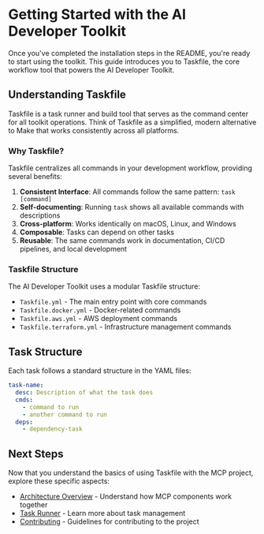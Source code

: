 # Getting Started with the AI Developer Toolkit

Once you've completed the installation steps in the README, you're ready to start using the toolkit. This guide introduces you to Taskfile, the core workflow tool that powers the AI Developer Toolkit.

## Understanding Taskfile

Taskfile is a task runner and build tool that serves as the command center for all toolkit operations. Think of Taskfile as a simplified, modern alternative to Make that works consistently across all platforms.

### Why Taskfile?

Taskfile centralizes all commands in your development workflow, providing several benefits:

1. **Consistent Interface**: All commands follow the same pattern: `task [command]`
2. **Self-documenting**: Running `task` shows all available commands with descriptions
3. **Cross-platform**: Works identically on macOS, Linux, and Windows
4. **Composable**: Tasks can depend on other tasks
5. **Reusable**: The same commands work in documentation, CI/CD pipelines, and local development

### Taskfile Structure

The AI Developer Toolkit uses a modular Taskfile structure:

- `Taskfile.yml` - The main entry point with core commands
- `Taskfile.docker.yml` - Docker-related commands
- `Taskfile.aws.yml` - AWS deployment commands
- `Taskfile.terraform.yml` - Infrastructure management commands

## Task Structure

Each task follows a standard structure in the YAML files:

```yaml
task-name:
  desc: Description of what the task does
  cmds:
    - command to run
    - another command to run
  deps:
    - dependency-task
```

## Next Steps

Now that you understand the basics of using Taskfile with the MCP project, explore these specific aspects:

- [Architecture Overview](../architecture/overview.md) - Understand how MCP components work together
- [Task Runner](../development-guides/task-runner.md) - Learn more about task management
- [Contributing](../development-guides/contributing.md) - Guidelines for contributing to the project